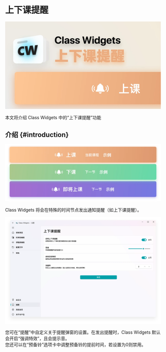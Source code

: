 # 上下课提醒

![cover](/instr/cover/adv/notify.png)

本文将介绍 Class Widgets 中的“上下课提醒”功能

## 介绍 {#introduction}

![Group 112.png](/instr/adv/notify.png)

Class Widgets 将会在特殊的时间节点发出通知提醒（如上下课提醒）。

![Image 25.png](/instr/adv/notify-settings.png)

您可在“提醒”中自定义关于提醒弹窗的设置。在发出提醒时，Class Widgets 默认会开启“强调特效”，且会提示音。\
您还可以在“预备铃”选项卡中调整预备铃的提前时间，若设置为0则禁用。